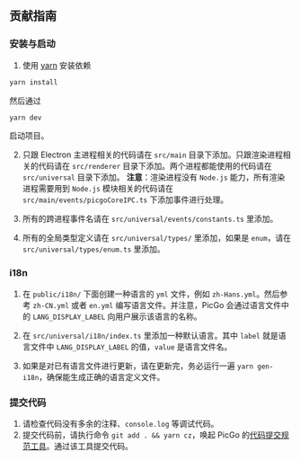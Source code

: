 ## 贡献指南

### 安装与启动

1. 使用 [yarn](https://yarnpkg.com/) 安装依赖

```bash
yarn install
```

然后通过

```bash
yarn dev
```

启动项目。

2. 只跟 Electron 主进程相关的代码请在 `src/main` 目录下添加。只跟渲染进程相关的代码请在 `src/renderer` 目录下添加。两个进程都能使用的代码请在 `src/universal` 目录下添加。 **注意**：渲染进程没有 `Node.js` 能力，所有渲染进程需要用到 `Node.js` 模块相关的代码请在 `src/main/events/picgoCoreIPC.ts` 下添加事件进行处理。

3. 所有的跨进程事件名请在 `src/universal/events/constants.ts` 里添加。

4. 所有的全局类型定义请在 `src/universal/types/` 里添加，如果是 `enum`，请在 `src/universal/types/enum.ts` 里添加。


### i18n

1. 在 `public/i18n/` 下面创建一种语言的 `yml` 文件，例如 `zh-Hans.yml`。然后参考 `zh-CN.yml` 或者 `en.yml` 编写语言文件。并注意，PicGo 会通过语言文件中的 `LANG_DISPLAY_LABEL` 向用户展示该语言的名称。

2. 在 `src/universal/i18n/index.ts` 里添加一种默认语言。其中 `label` 就是语言文件中 `LANG_DISPLAY_LABEL` 的值，`value` 是语言文件名。

3. 如果是对已有语言文件进行更新，请在更新完，务必运行一遍 `yarn gen-i18n`，确保能生成正确的语言定义文件。

### 提交代码

1. 请检查代码没有多余的注释、`console.log` 等调试代码。
2. 提交代码前，请执行命令 `git add . && yarn cz`，唤起 PicGo 的[代码提交规范工具](https://github.com/PicGo/bump-version)。通过该工具提交代码。
